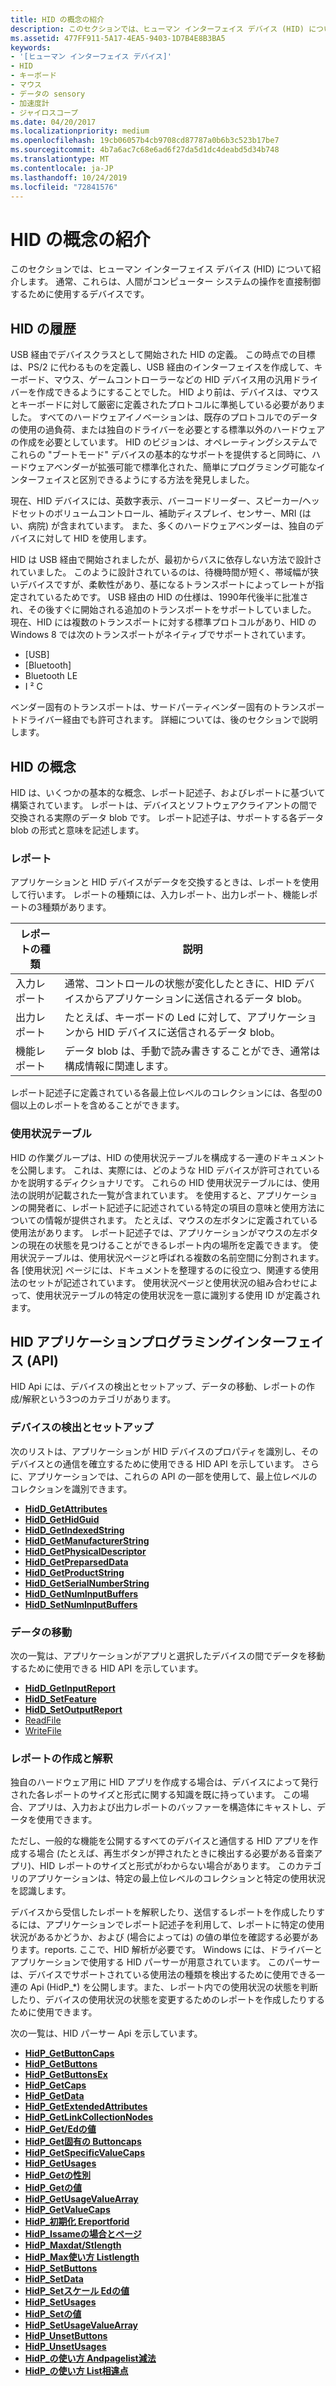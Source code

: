 ```yaml
---
title: HID の概念の紹介
description: このセクションでは、ヒューマン インターフェイス デバイス (HID) について紹介します。 通常、これらは、人間がコンピューター システムの操作を直接制御するために使用するデバイスです。
ms.assetid: 477FF911-5A17-4EA5-9403-1D7B4E8B3BA5
keywords:
- '[ヒューマン インターフェイス デバイス]'
- HID
- キーボード
- マウス
- データの sensory
- 加速度計
- ジャイロスコープ
ms.date: 04/20/2017
ms.localizationpriority: medium
ms.openlocfilehash: 19cb06057b4cb9708cd87787a0b6b3c523b17be7
ms.sourcegitcommit: 4b7a6ac7c68e6ad6f27da5d1dc4deabd5d34b748
ms.translationtype: MT
ms.contentlocale: ja-JP
ms.lasthandoff: 10/24/2019
ms.locfileid: "72841576"
---
```

# <a name="introduction-to-hid-concepts"></a>HID の概念の紹介


このセクションでは、ヒューマン インターフェイス デバイス (HID) について紹介します。 通常、これらは、人間がコンピューター システムの操作を直接制御するために使用するデバイスです。

## <a name="history-of-hid"></a>HID の履歴


USB 経由でデバイスクラスとして開始された HID の定義。 この時点での目標は、PS/2 に代わるものを定義し、USB 経由のインターフェイスを作成して、キーボード、マウス、ゲームコントローラーなどの HID デバイス用の汎用ドライバーを作成できるようにすることでした。 HID より前は、デバイスは、マウスとキーボードに対して厳密に定義されたプロトコルに準拠している必要がありました。 すべてのハードウェアイノベーションは、既存のプロトコルでのデータの使用の過負荷、または独自のドライバーを必要とする標準以外のハードウェアの作成を必要としています。 HID のビジョンは、オペレーティングシステムでこれらの "ブートモード" デバイスの基本的なサポートを提供すると同時に、ハードウェアベンダーが拡張可能で標準化された、簡単にプログラミング可能なインターフェイスと区別できるようにする方法を発見しました。

現在、HID デバイスには、英数字表示、バーコードリーダー、スピーカー/ヘッドセットのボリュームコントロール、補助ディスプレイ、センサー、MRI (はい、病院) が含まれています。 また、多くのハードウェアベンダーは、独自のデバイスに対して HID を使用します。

HID は USB 経由で開始されましたが、最初からバスに依存しない方法で設計されていました。 このように設計されているのは、待機時間が短く、帯域幅が狭いデバイスですが、柔軟性があり、基になるトランスポートによってレートが指定されているためです。 USB 経由の HID の仕様は、1990年代後半に批准され、その後すぐに開始される追加のトランスポートをサポートしていました。 現在、HID には複数のトランスポートに対する標準プロトコルがあり、HID の Windows 8 では次のトランスポートがネイティブでサポートされています。

-   [USB]
-   [Bluetooth]
-   Bluetooth LE
-   I ² C

ベンダー固有のトランスポートは、サードパーティベンダー固有のトランスポートドライバー経由でも許可されます。 詳細については、後のセクションで説明します。

## <a name="hid-concepts"></a>HID の概念


HID は、いくつかの基本的な概念、レポート記述子、およびレポートに基づいて構築されています。 レポートは、デバイスとソフトウェアクライアントの間で交換される実際のデータ blob です。 レポート記述子は、サポートする各データ blob の形式と意味を記述します。

### <a name="reports"></a>レポート

アプリケーションと HID デバイスがデータを交換するときは、レポートを使用して行います。 レポートの種類には、入力レポート、出力レポート、機能レポートの3種類があります。

| レポートの種類    | 説明                                                                                                     |
|----------------|-----------------------------------------------------------------------------------------------------------------|
| 入力レポート   | 通常、コントロールの状態が変化したときに、HID デバイスからアプリケーションに送信されるデータ blob。 |
| 出力レポート  | たとえば、キーボードの Led に対して、アプリケーションから HID デバイスに送信されるデータ blob。         |
| 機能レポート | データ blob は、手動で読み書きすることができ、通常は構成情報に関連します。    |

 

レポート記述子に定義されている各最上位レベルのコレクションには、各型の0個以上のレポートを含めることができます。

### <a name="usage-tables"></a>使用状況テーブル

HID の作業グループは、HID の使用状況テーブルを構成する一連のドキュメントを公開します。 これは、実際には、どのような HID デバイスが許可されているかを説明するディクショナリです。 これらの HID 使用状況テーブルには、使用法の説明が記載された一覧が含まれています。 を使用すると、アプリケーションの開発者に、レポート記述子に記述されている特定の項目の意味と使用方法についての情報が提供されます。 たとえば、マウスの左ボタンに定義されている使用法があります。 レポート記述子では、アプリケーションがマウスの左ボタンの現在の状態を見つけることができるレポート内の場所を定義できます。 使用状況テーブルは、使用状況ページと呼ばれる複数の名前空間に分割されます。 各 [使用状況] ページには、ドキュメントを整理するのに役立つ、関連する使用法のセットが記述されています。 使用状況ページと使用状況の組み合わせによって、使用状況テーブルの特定の使用状況を一意に識別する使用 ID が定義されます。

## <a name="the-hid-application-programming-interface-api"></a>HID アプリケーションプログラミングインターフェイス (API)


HID Api には、デバイスの検出とセットアップ、データの移動、レポートの作成/解釈という3つのカテゴリがあります。

### <a name="device-discovery-and-setup"></a>デバイスの検出とセットアップ

次のリストは、アプリケーションが HID デバイスのプロパティを識別し、そのデバイスとの通信を確立するために使用できる HID API を示しています。 さらに、アプリケーションでは、これらの API の一部を使用して、最上位レベルのコレクションを識別できます。

-   [**HidD\_GetAttributes**](https://docs.microsoft.com/windows-hardware/drivers/ddi/hidsdi/nf-hidsdi-hidd_getattributes)
-   [**HidD\_GetHidGuid**](https://docs.microsoft.com/windows-hardware/drivers/ddi/hidsdi/nf-hidsdi-hidd_gethidguid)
-   [**HidD\_GetIndexedString**](https://docs.microsoft.com/windows-hardware/drivers/ddi/hidsdi/nf-hidsdi-hidd_getindexedstring)
-   [**HidD\_GetManufacturerString**](https://docs.microsoft.com/windows-hardware/drivers/ddi/hidsdi/nf-hidsdi-hidd_getmanufacturerstring)
-   [**HidD\_GetPhysicalDescriptor**](https://docs.microsoft.com/windows-hardware/drivers/ddi/hidsdi/nf-hidsdi-hidd_getphysicaldescriptor)
-   [**HidD\_GetPreparsedData**](https://docs.microsoft.com/windows-hardware/drivers/ddi/hidsdi/nf-hidsdi-hidd_getpreparseddata)
-   [**HidD\_GetProductString**](https://docs.microsoft.com/windows-hardware/drivers/ddi/hidsdi/nf-hidsdi-hidd_getproductstring)
-   [**HidD\_GetSerialNumberString**](https://docs.microsoft.com/windows-hardware/drivers/ddi/hidsdi/nf-hidsdi-hidd_getserialnumberstring)
-   [**HidD\_GetNumInputBuffers**](https://docs.microsoft.com/windows-hardware/drivers/ddi/hidsdi/nf-hidsdi-hidd_getnuminputbuffers)
-   [**HidD\_SetNumInputBuffers**](https://docs.microsoft.com/windows-hardware/drivers/ddi/hidsdi/nf-hidsdi-hidd_setnuminputbuffers)

### <a name="data-movement"></a>データの移動

次の一覧は、アプリケーションがアプリと選択したデバイスの間でデータを移動するために使用できる HID API を示しています。

-   [**HidD\_GetInputReport**](https://docs.microsoft.com/windows-hardware/drivers/ddi/hidsdi/nf-hidsdi-hidd_getinputreport)
-   [**HidD\_SetFeature**](https://docs.microsoft.com/windows-hardware/drivers/ddi/hidsdi/nf-hidsdi-hidd_setfeature)
-   [**HidD\_SetOutputReport**](https://docs.microsoft.com/windows-hardware/drivers/ddi/hidsdi/nf-hidsdi-hidd_setoutputreport)
-   [ReadFile](https://docs.microsoft.com/windows/desktop/api/fileapi/nf-fileapi-readfile)
-   [WriteFile](https://docs.microsoft.com/windows/desktop/api/fileapi/nf-fileapi-writefile)

### <a name="report-creation-and-interpretation"></a>レポートの作成と解釈

独自のハードウェア用に HID アプリを作成する場合は、デバイスによって発行された各レポートのサイズと形式に関する知識を既に持っています。 この場合、アプリは、入力および出力レポートのバッファーを構造体にキャストし、データを使用できます。

ただし、一般的な機能を公開するすべてのデバイスと通信する HID アプリを作成する場合 (たとえば、再生ボタンが押されたときに検出する必要がある音楽アプリ)、HID レポートのサイズと形式がわからない場合があります。 このカテゴリのアプリケーションは、特定の最上位レベルのコレクションと特定の使用状況を認識します。

デバイスから受信したレポートを解釈したり、送信するレポートを作成したりするには、アプリケーションでレポート記述子を利用して、レポートに特定の使用状況があるかどうか、および (場合によっては) の値の単位を確認する必要があります。reports. ここで、HID 解析が必要です。 Windows には、ドライバーとアプリケーションで使用する HID パーサーが用意されています。 このパーサーは、デバイスでサポートされている使用法の種類を検出するために使用できる一連の Api (HidP\_\*) を公開します。また、レポート内での使用状況の状態を判断したり、デバイスの使用状況の状態を変更するためのレポートを作成したりするために使用できます。

次の一覧は、HID パーサー Api を示しています。

-   [**HidP\_GetButtonCaps**](https://docs.microsoft.com/windows-hardware/drivers/ddi/hidpi/nf-hidpi-hidp_getbuttoncaps)
-   [**HidP\_GetButtons**](https://docs.microsoft.com/windows-hardware/drivers/hid/hdpi-h-macros)
-   [**HidP\_GetButtonsEx**](https://docs.microsoft.com/windows-hardware/drivers/hid/hdpi-h-macros)
-   [**HidP\_GetCaps**](https://docs.microsoft.com/windows-hardware/drivers/ddi/hidpi/nf-hidpi-hidp_getcaps)
-   [**HidP\_GetData**](https://docs.microsoft.com/windows-hardware/drivers/ddi/hidpi/nf-hidpi-hidp_getdata)
-   [**HidP\_GetExtendedAttributes**](https://docs.microsoft.com/windows-hardware/drivers/ddi/hidpi/nf-hidpi-hidp_getextendedattributes)
-   [**HidP\_GetLinkCollectionNodes**](https://docs.microsoft.com/windows-hardware/drivers/ddi/hidpi/nf-hidpi-hidp_getlinkcollectionnodes)
-   [**HidP\_Get/Edの値**](https://docs.microsoft.com/windows-hardware/drivers/ddi/hidpi/nf-hidpi-hidp_getscaledusagevalue)
-   [**HidP\_Get固有の Buttoncaps**](https://docs.microsoft.com/windows-hardware/drivers/ddi/hidpi/nf-hidpi-hidp_getspecificbuttoncaps)
-   [**HidP\_GetSpecificValueCaps**](https://docs.microsoft.com/windows-hardware/drivers/ddi/hidpi/nf-hidpi-hidp_getspecificvaluecaps)
-   [**HidP\_GetUsages**](https://docs.microsoft.com/windows-hardware/drivers/ddi/hidpi/nf-hidpi-hidp_getusages)
-   [**HidP\_Getの性別**](https://docs.microsoft.com/windows-hardware/drivers/ddi/hidpi/nf-hidpi-hidp_getusagesex)
-   [**HidP\_Getの値**](https://docs.microsoft.com/windows-hardware/drivers/ddi/hidpi/nf-hidpi-hidp_getusagevalue)
-   [**HidP\_GetUsageValueArray**](https://docs.microsoft.com/windows-hardware/drivers/ddi/hidpi/nf-hidpi-hidp_getusagevaluearray)
-   [**HidP\_GetValueCaps**](https://docs.microsoft.com/windows-hardware/drivers/ddi/hidpi/nf-hidpi-hidp_getvaluecaps)
-   [**HidP\_初期化 Ereportforid**](https://docs.microsoft.com/windows-hardware/drivers/ddi/hidpi/nf-hidpi-hidp_initializereportforid)
-   [**HidP\_Issameの場合とページ**](https://docs.microsoft.com/windows-hardware/drivers/ddi/hidpi/ns-hidpi-_usage_and_page)
-   [**HidP\_Maxdat/Stlength**](https://docs.microsoft.com/windows-hardware/drivers/ddi/hidpi/nf-hidpi-hidp_maxdatalistlength)
-   [**HidP\_Max使い方 Listlength**](https://docs.microsoft.com/windows-hardware/drivers/ddi/hidpi/nf-hidpi-hidp_maxusagelistlength)
-   [**HidP\_SetButtons**](https://docs.microsoft.com/windows-hardware/drivers/hid/hdpi-h-macros)
-   [**HidP\_SetData**](https://docs.microsoft.com/windows-hardware/drivers/ddi/hidpi/nf-hidpi-hidp_setdata)
-   [**HidP\_Setスケール Edの値**](https://docs.microsoft.com/windows-hardware/drivers/ddi/hidpi/nf-hidpi-hidp_setscaledusagevalue)
-   [**HidP\_SetUsages**](https://docs.microsoft.com/windows-hardware/drivers/ddi/hidpi/nf-hidpi-hidp_setusages)
-   [**HidP\_Setの値**](https://docs.microsoft.com/windows-hardware/drivers/ddi/hidpi/nf-hidpi-hidp_setusagevalue)
-   [**HidP\_SetUsageValueArray**](https://docs.microsoft.com/windows-hardware/drivers/ddi/hidpi/nf-hidpi-hidp_setusagevaluearray)
-   [**HidP\_UnsetButtons**](https://docs.microsoft.com/windows-hardware/drivers/hid/hdpi-h-macros)
-   [**HidP\_UnsetUsages**](https://docs.microsoft.com/windows-hardware/drivers/ddi/hidpi/nf-hidpi-hidp_unsetusages)
-   [**HidP\_の使い方 Andpagelist減法**](https://docs.microsoft.com/previous-versions/windows/hardware/drivers/ff539824(v=vs.85))
-   [**HidP\_の使い方 List相違点**](https://docs.microsoft.com/windows-hardware/drivers/ddi/hidpi/nf-hidpi-hidp_usagelistdifference)

 

 




